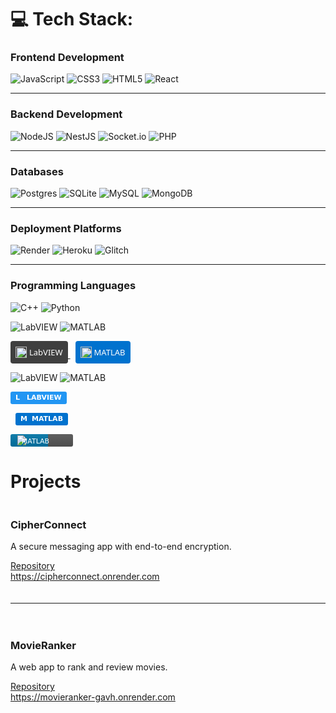 
# 💻 Tech Stack:
### Frontend Development
![JavaScript](https://img.shields.io/badge/javascript-%23323330.svg?style=for-the-badge&logo=javascript&logoColor=%23F7DF1E) ![CSS3](https://img.shields.io/badge/css3-%231572B6.svg?style=for-the-badge&logo=css3&logoColor=white) ![HTML5](https://img.shields.io/badge/html5-%23E34F26.svg?style=for-the-badge&logo=html5&logoColor=white) ![React](https://img.shields.io/badge/react-%2320232a.svg?style=for-the-badge&logo=react&logoColor=%2361DAFB)

---

### Backend Development
![NodeJS](https://img.shields.io/badge/node.js-6DA55F?style=for-the-badge&logo=node.js&logoColor=white) ![NestJS](https://img.shields.io/badge/nestjs-%23E0234E.svg?style=for-the-badge&logo=nestjs&logoColor=white) ![Socket.io](https://img.shields.io/badge/Socket.io-black?style=for-the-badge&logo=socket.io&badgeColor=010101) ![PHP](https://img.shields.io/badge/php-%23777BB4.svg?style=for-the-badge&logo=php&logoColor=white)
 

---

### Databases
![Postgres](https://img.shields.io/badge/postgres-%23316192.svg?style=for-the-badge&logo=postgresql&logoColor=white) ![SQLite](https://img.shields.io/badge/sqlite-%2307405e.svg?style=for-the-badge&logo=sqlite&logoColor=white) ![MySQL](https://img.shields.io/badge/mysql-4479A1.svg?style=for-the-badge&logo=mysql&logoColor=white) ![MongoDB](https://img.shields.io/badge/MongoDB-%234ea94b.svg?style=for-the-badge&logo=mongodb&logoColor=white)

---

### Deployment Platforms
![Render](https://img.shields.io/badge/Render-%46E3B7.svg?style=for-the-badge&logo=render&logoColor=white) ![Heroku](https://img.shields.io/badge/heroku-%23430098.svg?style=for-the-badge&logo=heroku&logoColor=white) ![Glitch](https://img.shields.io/badge/glitch-%233333FF.svg?style=for-the-badge&logo=glitch&logoColor=white)

---

### Programming Languages
![C++](https://img.shields.io/badge/c++-%2300599C.svg?style=for-the-badge&logo=c%2B%2B&logoColor=white) ![Python](https://img.shields.io/badge/python-3670A0?style=for-the-badge&logo=python&logoColor=ffdd54)

![LabVIEW](https://img.shields.io/badge/LabVIEW-%23F2C400.svg?style=for-the-badge&logo=labview&logoColor=black&logoWidth=40)
![MATLAB](https://img.shields.io/badge/MATLAB-%23E14F1C.svg?style=for-the-badge&logo=matlab&logoColor=white&logoWidth=40)

<p>
  <a href="#">
    <span style="
      display: inline-flex;
      align-items: center;
      background-color: #3F3F3F;
      color: white;
      font-family: 'Segoe UI', Tahoma, Geneva, Verdana, sans-serif;
      font-size: 13px;
      font-weight: 500;
      padding: 4px 8px;
      border-radius: 4px;
      height: 28px;
    ">
      <img src="https://cdn.jsdelivr.net/gh/devicons/devicon@latest/icons/labview/labview-original.svg"
           height="18" style="margin-right:4px;" alt="LabVIEW" />
      LabVIEW
    </span>
  </a>

  <a href="#">
    <span style="
      display: inline-flex;
      align-items: center;
      background-color: #0072CE;
      color: white;
      font-family: 'Segoe UI', Tahoma, Geneva, Verdana, sans-serif;
      font-size: 13px;
      font-weight: 500;
      padding: 4px 8px;
      border-radius: 4px;
      height: 28px;
      margin-left:8px;
    ">
      <img src="https://cdn.jsdelivr.net/gh/devicons/devicon@latest/icons/matlab/matlab-original.svg"
           height="18" style="margin-right:4px;" alt="MATLAB" />
      MATLAB
    </span>
  </a>
</p>

![LabVIEW](https://img.shields.io/badge/LabVIEW-?style=for-the-badge&logo=data%3Aimage%2Fsvg%2Bxml%3Bbase64%2C<LABVIEW_BASE64_ENCODED>)
![MATLAB](https://img.shields.io/badge/MATLAB-?style=for-the-badge&logo=data%3Aimage%2Fsvg%2Bxml%3Bbase64%2C<MATLAB_BASE64_ENCODED>)

<p>
  <span style="
    display: inline-flex;
    align-items: center;
    background-color: #2296F3;       /* customize per logo */
    color: white;
    font-family: 'DejaVu Sans', Verdana, Geneva, sans-serif;
    font-size: 11px;
    font-weight: bold;
    padding: 0 8px;
    height: 20px;
    border-radius: 3px;
    text-transform: uppercase;
  ">
    <img src="https://cdn.jsdelivr.net/gh/devicons/devicon@latest/icons/labview/labview-original.svg"
         height="14" style="margin-right: 4px;" alt="LabVIEW" />
    LabVIEW
  </span>

  <span style="
    display: inline-flex;
    align-items: center;
    background-color: #0072CE;
    color: white;
    font-family: 'DejaVu Sans', Verdana, Geneva, sans-serif;
    font-size: 11px;
    font-weight: bold;
    padding: 0 8px;
    height: 20px;
    border-radius: 3px;
    margin-left: 8px;
    text-transform: uppercase;
  ">
    <img src="https://cdn.jsdelivr.net/gh/devicons/devicon@latest/icons/matlab/matlab-original.svg"
         height="14" style="margin-right: 4px;" alt="MATLAB" />
    MATLAB
  </span>
</p>

<svg xmlns="http://www.w3.org/2000/svg" width="100" height="20" viewBox="0 0 100 20">
  <linearGradient id="b" x2="0" y2="100%">
    <stop offset="0" stop-color="#bbb" stop-opacity=".1"/>
    <stop offset="1" stop-opacity=".1"/>
  </linearGradient>
  <mask id="a">
    <rect width="100" height="20" rx="3" fill="#fff"/>
  </mask>
  <g mask="url(#a)">
    <rect width="60" height="20" fill="#0076A8"/>
    <rect x="60" width="40" height="20" fill="#555"/>
    <rect width="100" height="20" fill="url(#b)"/>
  </g>
  <g fill="#fff" text-anchor="middle" font-family="DejaVu Sans,Verdana,Geneva,sans-serif" font-size="11">
    <image x="10" y="2" width="16" height="16" href="https://cdn.jsdelivr.net/gh/devicons/devicon@latest/icons/matlab/matlab-original.svg"/>
    <text x="40" y="15" fill="#fff">MATLAB</text>
  </g>
</svg>

# Projects

<div style="display: flex; flex-direction: column; gap: 20px;">

  <div style="min-width: 150px;">
    <h3>CipherConnect</h3>
    <p>A secure messaging app with end-to-end encryption.</p>
    <a href="https://github.com/arturr0/CipherConnect-WebSocket" target="_blank">Repository</a><br>
    <a href="https://cipherconnect.onrender.com" target="_blank">https://cipherconnect.onrender.com</a>
  </div>

---

  <div style="min-width: 150px;">
    <h3>MovieRanker</h3>
    <p>A web app to rank and review movies.</p>
    <a href="https://github.com/arturr0/MovieRanker" target="_blank">Repository</a><br>
    <a href="https://movieranker-gavh.onrender.com" target="_blank">https://movieranker-gavh.onrender.com</a>
  </div>

</div>



